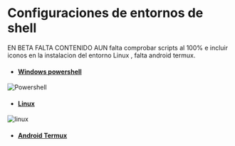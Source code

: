 # Configuraciones de entornos de shell
EN BETA FALTA CONTENIDO AUN falta comprobar scripts al 100% e incluir iconos en la instalacion del entorno Linux , falta android termux.
- #### [Windows powershell](https://github.com/erik-451/Conf-Linux/tree/main/Windows)
![Powershell](https://user-images.githubusercontent.com/47476901/168474826-8409bd5c-5348-4af0-bbe5-1acdadac468b.PNG)

- #### [Linux](https://github.com/erik-451/Conf-Linux/tree/main/Linux)
![linux](https://user-images.githubusercontent.com/47476901/168484079-3cc0536e-0306-441a-8139-3e7cd5e4e382.PNG)

- #### [Android Termux](https://github.com/erik-451/Conf-Linux/tree/main/Android-Termux)
